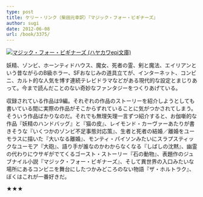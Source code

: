 ```yaml
---
type: post
title: ケリー・リンク（柴田元幸訳）『マジック・フォー・ビギナーズ』
author: sugi
date: 2012-06-08
url: /book/3375/
---
```

<a href="http://www.amazon.co.jp/exec/obidos/ASIN/4151200681/chezsugi-22/ref=nosim/" onclick="_gaq.push(['_trackEvent', 'outbound-article', 'http://www.amazon.co.jp/exec/obidos/ASIN/4151200681/chezsugi-22/ref=nosim/', '']);" name="amazletlink" target="_blank"><img src="http://i0.wp.com/ecx.images-amazon.com/images/I/51Nc-r9ADaL._SL160_.jpg?w=660" alt="マジック・フォー・ビギナーズ (ハヤカワepi文庫)" class="alignleft"  data-recalc-dims="1" /></a>

妖精、ゾンビ、ホーンティドハウス、魔女、死者の霊、剣と魔法、エイリアンという昔ながらのB級ホラー、SFおなじみの道具立てが、インターネット、コンビニ、カルト的な人気を博す連続テレビドラマなどがある現代的な設定とまじりあって。今まで読んだことのない奇妙なファンタジーをつくりあげている。

収録されている作品は9編。それぞれの作品のストーリーを紹介しようとしても書いている間に実際の作品がそこからずれていることに気がつかされてしまう。そういう作品ばかりなのだ。それでも無理矢理一言ずつ紹介すると、お伽噺的な作品『妖精のハンドバッグ』と『猫の皮』、レイモンド・カーヴァーあたりが書きそうな『いくつかのゾンビ不足事態対応策』、生者と死者の結婚／離婚をユーモラスに描いた『大いなる離婚』、モンティ・パイソンみたいにスラプスティックなユーモア『大砲』、語り手が誰なのかわからなくなる『しばしの沈黙』、幽霊の代わりにウサギがでてくるゴースト・ストーリー『石の動物』、表題作のジュブナイル小説『マジック・フォー・ビギナーズ』、そして異世界の入口みたいな場所にあるコンビニを舞台にしたつかみどころのない物語『ザ・ホルトラク』、ぼくはこれが一番好きだ。

★★★
